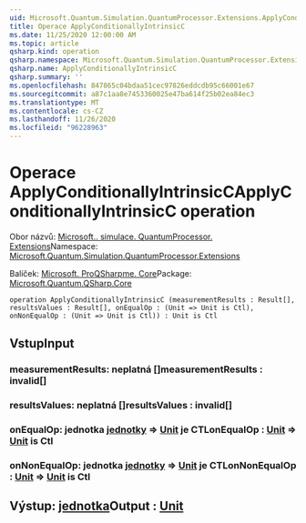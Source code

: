 ```yaml
---
uid: Microsoft.Quantum.Simulation.QuantumProcessor.Extensions.ApplyConditionallyIntrinsicC
title: Operace ApplyConditionallyIntrinsicC
ms.date: 11/25/2020 12:00:00 AM
ms.topic: article
qsharp.kind: operation
qsharp.namespace: Microsoft.Quantum.Simulation.QuantumProcessor.Extensions
qsharp.name: ApplyConditionallyIntrinsicC
qsharp.summary: ''
ms.openlocfilehash: 847865c04bdaa51cec97826eddcdb95c66001e67
ms.sourcegitcommit: a87c1aa8e7453360025e47ba614f25b02ea84ec3
ms.translationtype: MT
ms.contentlocale: cs-CZ
ms.lasthandoff: 11/26/2020
ms.locfileid: "96228963"
---
```

# <a name="applyconditionallyintrinsicc-operation"></a><span data-ttu-id="11058-102">Operace ApplyConditionallyIntrinsicC</span><span class="sxs-lookup"><span data-stu-id="11058-102">ApplyConditionallyIntrinsicC operation</span></span>

<span data-ttu-id="11058-103">Obor názvů: [Microsoft.. simulace. QuantumProcessor. Extensions](xref:Microsoft.Quantum.Simulation.QuantumProcessor.Extensions)</span><span class="sxs-lookup"><span data-stu-id="11058-103">Namespace: [Microsoft.Quantum.Simulation.QuantumProcessor.Extensions](xref:Microsoft.Quantum.Simulation.QuantumProcessor.Extensions)</span></span>

<span data-ttu-id="11058-104">Balíček: [Microsoft. ProQSharpme. Core](https://nuget.org/packages/Microsoft.Quantum.QSharp.Core)</span><span class="sxs-lookup"><span data-stu-id="11058-104">Package: [Microsoft.Quantum.QSharp.Core](https://nuget.org/packages/Microsoft.Quantum.QSharp.Core)</span></span>




```qsharp
operation ApplyConditionallyIntrinsicC (measurementResults : Result[], resultsValues : Result[], onEqualOp : (Unit => Unit is Ctl), onNonEqualOp : (Unit => Unit is Ctl)) : Unit is Ctl
```


## <a name="input"></a><span data-ttu-id="11058-105">Vstup</span><span class="sxs-lookup"><span data-stu-id="11058-105">Input</span></span>

### <a name="measurementresults--__invalidresult__"></a><span data-ttu-id="11058-106">measurementResults: __neplatná <Result>__[]</span><span class="sxs-lookup"><span data-stu-id="11058-106">measurementResults : __invalid<Result>__[]</span></span>




### <a name="resultsvalues--__invalidresult__"></a><span data-ttu-id="11058-107">resultsValues: __neplatná <Result>__[]</span><span class="sxs-lookup"><span data-stu-id="11058-107">resultsValues : __invalid<Result>__[]</span></span>




### <a name="onequalop--unit--unit--is-ctl"></a><span data-ttu-id="11058-108">onEqualOp: jednotka [jednotky](xref:microsoft.quantum.lang-ref.unit) => [Unit](xref:microsoft.quantum.lang-ref.unit) je CTL</span><span class="sxs-lookup"><span data-stu-id="11058-108">onEqualOp : [Unit](xref:microsoft.quantum.lang-ref.unit) => [Unit](xref:microsoft.quantum.lang-ref.unit)  is Ctl</span></span>




### <a name="onnonequalop--unit--unit--is-ctl"></a><span data-ttu-id="11058-109">onNonEqualOp: jednotka [jednotky](xref:microsoft.quantum.lang-ref.unit) => [Unit](xref:microsoft.quantum.lang-ref.unit) je CTL</span><span class="sxs-lookup"><span data-stu-id="11058-109">onNonEqualOp : [Unit](xref:microsoft.quantum.lang-ref.unit) => [Unit](xref:microsoft.quantum.lang-ref.unit)  is Ctl</span></span>





## <a name="output--unit"></a><span data-ttu-id="11058-110">Výstup: [jednotka](xref:microsoft.quantum.lang-ref.unit)</span><span class="sxs-lookup"><span data-stu-id="11058-110">Output : [Unit](xref:microsoft.quantum.lang-ref.unit)</span></span>


